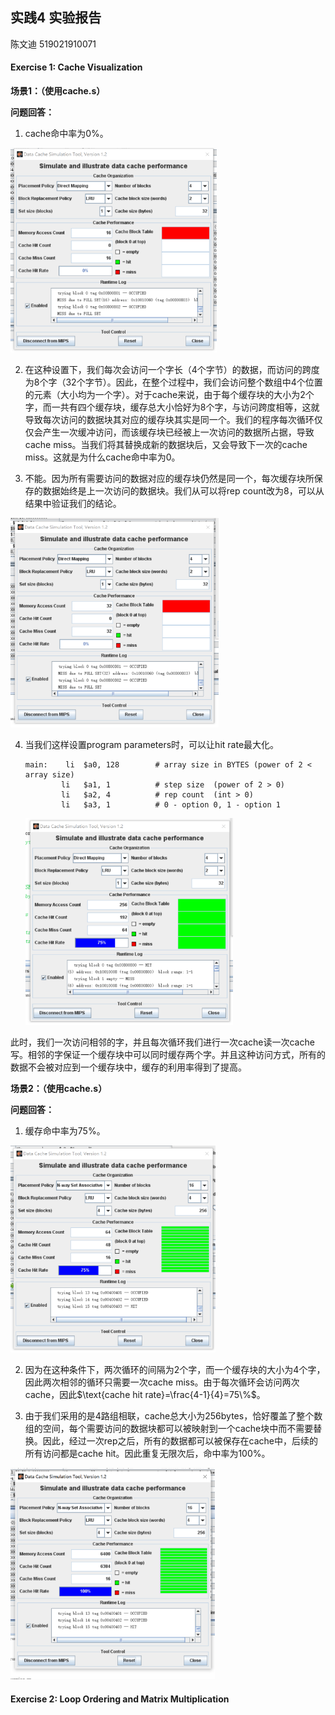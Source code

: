## 实践4 实验报告
陈文迪 519021910071

#### Exercise 1: Cache Visualization

**场景1：（使用cache.s）**

**问题回答：**



1.  cache命中率为0%。

   <img src="image-20210511201100763.png" alt="image-20210511201100763" style="zoom: 33%;" />

2. 在这种设置下，我们每次会访问一个字长（4个字节）的数据，而访问的跨度为8个字（32个字节）。因此，在整个过程中，我们会访问整个数组中4个位置的元素（大小均为一个字）。对于cache来说，由于每个缓存块的大小为2个字，而一共有四个缓存块，缓存总大小恰好为8个字，与访问跨度相等，这就导致每次访问的数据块其对应的缓存块其实是同一个。我们的程序每次循环仅仅会产生一次缓冲访问，而该缓存块已经被上一次访问的数据所占据，导致cache miss。当我们将其替换成新的数据块后，又会导致下一次的cache miss。这就是为什么cache命中率为0。

3. 不能。因为所有需要访问的数据对应的缓存块仍然是同一个，每次缓存块所保存的数据始终是上一次访问的数据块。我们从可以将rep count改为8，可以从结果中验证我们的结论。

<img src="image-20210511204900365.png" alt="image-20210511204900365" style="zoom:33%;" />

4. 当我们这样设置program parameters时，可以让hit rate最大化。

   ```assembly
   main:	li	$a0, 128		# array size in BYTES (power of 2 < array size)
           li	$a1, 1			# step size  (power of 2 > 0)
           li	$a2, 4			# rep count  (int > 0)
           li	$a3, 1			# 0 - option 0, 1 - option 1
   ```

   <img src="image-20210511210941270.png" alt="image-20210511210941270" style="zoom:33%;" />

此时，我们一次访问相邻的字，并且每次循环我们进行一次cache读一次cache写。相邻的字保证一个缓存块中可以同时缓存两个字。并且这种访问方式，所有的数据不会被对应到一个缓存块中，缓存的利用率得到了提高。

**场景2：（使用cache.s）**

**问题回答：**

1.  缓存命中率为75%。

   <img src="image-20210511211652244.png" alt="image-20210511211652244" style="zoom:33%;" />

2. 因为在这种条件下，两次循环的间隔为2个字，而一个缓存块的大小为4个字，因此两次相邻的循环只需要一次cache miss。由于每次循环会访问两次cache，因此$\text{cache hit rate}=\frac{4-1}{4}=75\%$。

3. 由于我们采用的是4路组相联，cache总大小为256bytes，恰好覆盖了整个数组的空间，每个需要访问的数据块都可以被映射到一个cache块中而不需要替换。因此，经过一次rep之后，所有的数据都可以被保存在cache中，后续的所有访问都是cache hit。因此重复无限次后，命中率为100%。

<img src="image-20210511213008446.png" alt="image-20210511213008446" style="zoom:33%;" />

#### Exercise 2: Loop Ordering and Matrix Multiplication


